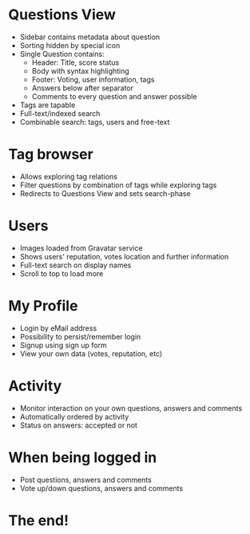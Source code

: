 # Questions View

- Sidebar contains metadata about question
- Sorting hidden by special icon
- Single Question contains:
   - Header: Title, score status
   - Body with syntax highlighting
   - Footer: Voting, user information, tags
   - Answers below after separator
   - Comments to every question and answer possible
- Tags are tapable
- Full-text/indexed search
- Combinable search: tags, users and free-text

# Tag browser

- Allows exploring tag relations
- Filter questions by combination of tags while exploring tags
- Redirects to Questions View and sets search-phase

# Users

- Images loaded from Gravatar service
- Shows users' reputation, votes location and further information
- Full-text search on display names
- Scroll to top to load more

# My Profile

- Login by eMail address
- Possibility to persist/remember login
- Signup using sign up form
- View your own data (votes, reputation, etc)

# Activity

- Monitor interaction on your own questions, answers and comments
- Automatically ordered by activity
- Status on answers: accepted or not

# When being logged in

- Post questions, answers and comments
- Vote up/down questions, answers and comments

# The end!